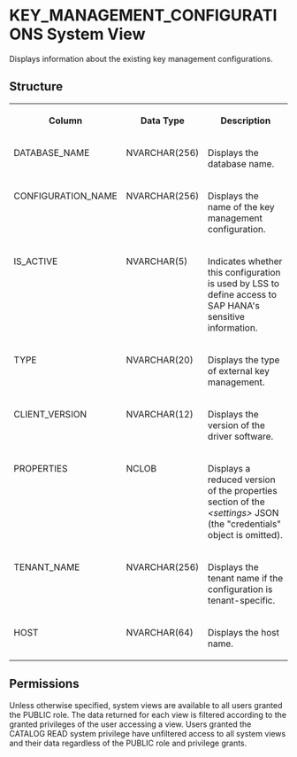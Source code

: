 <!-- loioa31bc428fef04c02a3cd911fd06a0be9 -->

# KEY\_MANAGEMENT\_CONFIGURATIONS System View

Displays information about the existing key management configurations.



<a name="loioa31bc428fef04c02a3cd911fd06a0be9__section_ysw_bkb_xlb"/>

## Structure


<table>
<tr>
<th valign="top">

Column

</th>
<th valign="top">

Data Type

</th>
<th valign="top">

Description

</th>
</tr>
<tr>
<td valign="top">

DATABASE\_NAME

</td>
<td valign="top">

NVARCHAR\(256\)

</td>
<td valign="top">

Displays the database name.

</td>
</tr>
<tr>
<td valign="top">

CONFIGURATION\_NAME

</td>
<td valign="top">

NVARCHAR\(256\)

</td>
<td valign="top">

Displays the name of the key management configuration.

</td>
</tr>
<tr>
<td valign="top">

IS\_ACTIVE

</td>
<td valign="top">

NVARCHAR\(5\)

</td>
<td valign="top">

Indicates whether this configuration is used by LSS to define access to SAP HANA's sensitive information.

</td>
</tr>
<tr>
<td valign="top">

TYPE

</td>
<td valign="top">

NVARCHAR\(20\)

</td>
<td valign="top">

Displays the type of external key management.

</td>
</tr>
<tr>
<td valign="top">

CLIENT\_VERSION

</td>
<td valign="top">

NVARCHAR\(12\)

</td>
<td valign="top">

Displays the version of the driver software.

</td>
</tr>
<tr>
<td valign="top">

PROPERTIES

</td>
<td valign="top">

NCLOB

</td>
<td valign="top">

Displays a reduced version of the properties section of the *<settings\>* JSON \(the "credentials" object is omitted\).

</td>
</tr>
<tr>
<td valign="top">

TENANT\_NAME

</td>
<td valign="top">

NVARCHAR\(256\)

</td>
<td valign="top">

Displays the tenant name if the configuration is tenant-specific.

</td>
</tr>
<tr>
<td valign="top">

HOST

</td>
<td valign="top">

NVARCHAR\(64\)

</td>
<td valign="top">

Displays the host name.

</td>
</tr>
</table>



<a name="loioa31bc428fef04c02a3cd911fd06a0be9__section_krx_5rb_dzb"/>

## Permissions

Unless otherwise specified, system views are available to all users granted the PUBLIC role. The data returned for each view is filtered according to the granted privileges of the user accessing a view. Users granted the CATALOG READ system privilege have unfiltered access to all system views and their data regardless of the PUBLIC role and privilege grants.

